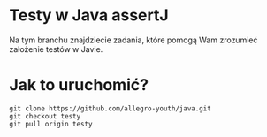 # Testy w Java assertJ
Na tym branchu znajdziecie zadania, które pomogą Wam zrozumieć założenie testów w Javie.

# Jak to uruchomić?
```
git clone https://github.com/allegro-youth/java.git
git checkout testy
git pull origin testy
```
